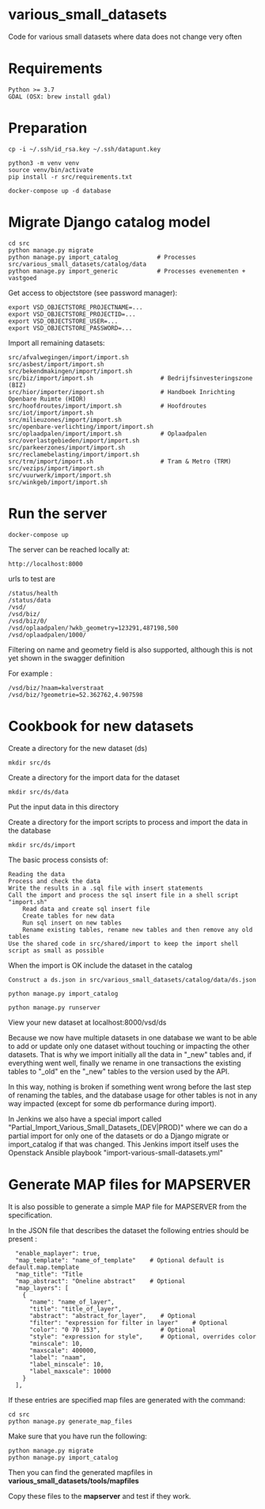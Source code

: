 # various_small_datasets

Code for various small datasets where data does not change very often

# Requirements

    Python >= 3.7
    GDAL (OSX: brew install gdal)

# Preparation

    cp -i ~/.ssh/id_rsa.key ~/.ssh/datapunt.key

    python3 -m venv venv
    source venv/bin/activate
    pip install -r src/requirements.txt

    docker-compose up -d database

# Migrate Django catalog model

    cd src
    python manage.py migrate
    python manage.py import_catalog           # Processes src/various_small_datasets/catalog/data
    python manage.py import_generic           # Processes evenementen + vastgoed

Get access to objectstore (see password manager):

    export VSD_OBJECTSTORE_PROJECTNAME=...
    export VSD_OBJECTSTORE_PROJECTID=...
    export VSD_OBJECTSTORE_USER=...
    export VSD_OBJECTSTORE_PASSWORD=...

Import all remaining datasets:

    src/afvalwegingen/import/import.sh
    src/asbest/import/import.sh
    src/bekendmakingen/import/import.sh
    src/biz/import/import.sh                   # Bedrijfsinvesteringszone (BIZ)
    src/hior/importer/import.sh                # Handboek Inrichting Openbare Ruimte (HIOR)
    src/hoofdroutes/import/import.sh           # Hoofdroutes
    src/iot/import/import.sh
    src/milieuzones/import/import.sh
    src/openbare-verlichting/import/import.sh
    src/oplaadpalen/import/import.sh           # Oplaadpalen
    src/overlastgebieden/import/import.sh
    src/parkeerzones/import/import.sh
    src/reclamebelasting/import/import.sh
    src/trm/import/import.sh                   # Tram & Metro (TRM)
    src/vezips/import/import.sh
    src/vuurwerk/import/import.sh
    src/winkgeb/import/import.sh

# Run the server

    docker-compose up

The server can be reached locally at:

    http://localhost:8000

urls to test are

    /status/health
    /status/data
    /vsd/
    /vsd/biz/
    /vsd/biz/0/
    /vsd/oplaadpalen/?wkb_geometry=123291,487198,500
    /vsd/oplaadpalen/1000/

Filtering on name and geometry field is also supported, although this is not yet  shown in the swagger definition

For example :

    /vsd/biz/?naam=kalverstraat
    /vsd/biz/?geometrie=52.362762,4.907598

# Cookbook for new datasets

Create a directory for the new dataset (ds)

    mkdir src/ds

Create a directory for the import data for the dataset

    mkdir src/ds/data

Put the input data in this directory

Create a directory for the import scripts to process and import the data in the database

    mkdir src/ds/import

The basic process consists of:

    Reading the data
    Process and check the data
    Write the results in a .sql file with insert statements
    Call the import and process the sql insert file in a shell script "import.sh"
        Read data and create sql insert file
        Create tables for new data
        Run sql insert on new tables
        Rename existing tables, rename new tables and then remove any old tables
    Use the shared code in src/shared/import to keep the import shell script as small as possible

When the import is OK include the dataset in the catalog

    Construct a ds.json in src/various_small_datasets/catalog/data/ds.json

    python manage.py import_catalog

    python manage.py runserver

View your new dataset at localhost:8000/vsd/ds

Because we now have multiple datasets in one database we want to be able to add or update only one dataset
without touching or impacting the other datasets. That is why we import initially all the data in "_new" tables
and, if everything went well, finally we rename in one transactions the existing tables to "_old" en the "_new"
tables to the version used by the API.

In this way, nothing is broken if something went wrong before the last step of renaming the tables, and the database
usage for other tables is not in any way impacted (except for some db performance during import).

In Jenkins we also have a special import called "Partial_Import_Various_Small_Datasets_(DEV|PROD)" where we can
do a partial import for only one of the datasets or do a Django migrate or import_catalog if that was changed.
This Jenkins import itself uses the Openstack Ansible playbook "import-various-small-datasets.yml"

# Generate MAP files for MAPSERVER

It is also possible to generate a simple MAP file for MAPSERVER from the specification.

In the JSON file that describes the dataset the following entries should be present :

      "enable_maplayer": true,
      "map_template": "name_of_template"    # Optional default is default.map.template
      "map_title": "Title
      "map_abstract": "Oneline abstract"    # Optional
      "map_layers": [
        {
          "name": "name_of_layer",
          "title": "title_of_layer",
          "abstract": "abstract_for_layer",    # Optional
          "filter": "expression for filter in layer"    # Optional
          "color": "0 70 153",                 # Optional
          "style": "expression for style",     # Optional, overrides color
          "minscale": 10,
          "maxscale": 400000,
          "label": "naam",
          "label_minscale": 10,
          "label_maxscale": 10000
        }
      ],

 If these entries are specified map files are generated with the command:

    cd src
    python manage.py generate_map_files

Make sure that you have run the following:

    python manage.py migrate
    python manage.py import_catalog

Then you can find the generated mapfiles in **various_small_datasets/tools/mapfiles**

Copy these files to the **mapserver**  and test if they work.
